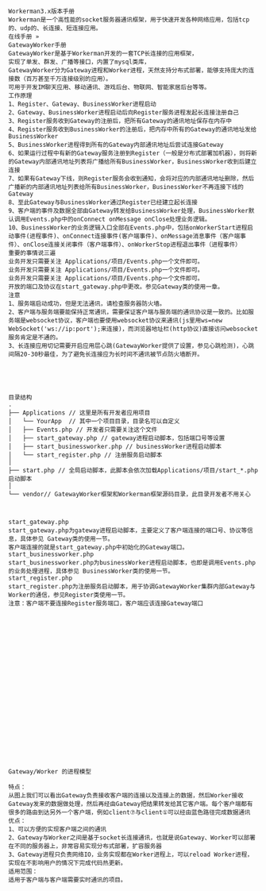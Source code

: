     Workerman3.x版本手册
    Workerman是一个高性能的socket服务器通讯框架，用于快速开发各种网络应用，包括tcp的、udp的、长连接、短连接应用。 
    在线手册 »
    GatewayWorker手册
    GatewayWorker是基于Workerman开发的一套TCP长连接的应用框架，
    实现了单发、群发、广播等接口，内置了mysql类库，
    GatewayWorker分为Gateway进程和Worker进程，天然支持分布式部署，能够支持庞大的连接数（百万甚至千万连接级别的应用）。
    可用于开发IM聊天应用、移动通讯、游戏后台、物联网、智能家居后台等等。
    工作原理
    1、Register、Gateway、BusinessWorker进程启动
    2、Gateway、BusinessWorker进程启动后向Register服务进程发起长连接注册自己
    3、Register服务收到Gateway的注册后，把所有Gateway的通讯地址保存在内存中
    4、Register服务收到BusinessWorker的注册后，把内存中所有的Gateway的通讯地址发给BusinessWorker
    5、BusinessWorker进程得到所有的Gateway内部通讯地址后尝试连接Gateway
    6、如果运行过程中有新的Gateway服务注册到Register（一般是分布式部署加机器），则将新的Gateway内部通讯地址列表将广播给所有BusinessWorker，BusinessWorker收到后建立连接
    7、如果有Gateway下线，则Register服务会收到通知，会将对应的内部通讯地址删除，然后广播新的内部通讯地址列表给所有BusinessWorker，BusinessWorker不再连接下线的Gateway
    8、至此Gateway与BusinessWorker通过Register已经建立起长连接
    9、客户端的事件及数据全部由Gateway转发给BusinessWorker处理，BusinessWorker默认调用Events.php中的onConnect onMessage onClose处理业务逻辑。
    10、BusinessWorker的业务逻辑入口全部在Events.php中，包括onWorkerStart进程启动事件(进程事件)、onConnect连接事件(客户端事件)、onMessage消息事件（客户端事件）、onClose连接关闭事件（客户端事件）、onWorkerStop进程退出事件（进程事件）
    重要的事情说三遍
    业务开发只需要关注 Applications/项目/Events.php一个文件即可。
    业务开发只需要关注 Applications/项目/Events.php一个文件即可。
    业务开发只需要关注 Applications/项目/Events.php一个文件即可。
    开放的端口及协议在start_gateway.php中更改。参见Gateway类的使用一章。
    注意
    1、服务端启动成功，但是无法通讯，请检查服务器防火墙。
    2、客户端与服务端要能保持正常通讯，需要保证客户端与服务端的通讯协议是一致的。比如服务端是websocket协议，客户端也要使用websocket协议来通讯(js里用ws=new WebSocket('ws://ip:port');来连接)，而浏览器地址栏(http协议)直接访问websocket服务肯定是不通的。
    3、长连接应用切记需要开启应用层心跳(GatewayWorker提供了设置，参见心跳检测)，心跳间隔20-30秒最佳，为了避免长连接应为长时间不通讯被节点防火墙断开。
    
    
    
    
    
    目录结构
    .
    ├── Applications // 这里是所有开发者应用项目
    │   └── YourApp  // 其中一个项目目录，目录名可以自定义
    │   ├── Events.php // 开发者只需要关注这个文件
    │   ├── start_gateway.php // gateway进程启动脚本，包括端口号等设置
    │   ├── start_businessworker.php // businessWorker进程启动脚本
    │   └── start_register.php // 注册服务启动脚本
    │
    ├── start.php // 全局启动脚本，此脚本会依次加载Applications/项目/start_*.php启动脚本
    │
    └── vendor// GatewayWorker框架和Workerman框架源码目录，此目录开发者不用关心
    
    
    
    start_gateway.php
    start_gateway.php为gateway进程启动脚本，主要定义了客户端连接的端口号、协议等信息，具体参见 Gateway类的使用一节。
    客户端连接的就是start_gateway.php中初始化的Gateway端口。
    start_businessworker.php
    start_businessworker.php为businessWorker进程启动脚本，也即是调用Events.php的业务处理进程，具体参见 BusinessWorker类的使用一节。
    start_register.php
    start_register.php为注册服务启动脚本，用于协调GatewayWorker集群内部Gateway与Worker的通信，参见Register类使用一节。
    注意：客户端不要连接Register服务端口，客户端应该连接Gateway端口
    
    
    
    
    
    
    
    
    
    
    
    
    
    
    
    
    
    
    
    
    
    
    
    Gateway/Worker 的进程模型
     
    特点：
    从图上我们可以看出Gateway负责接收客户端的连接以及连接上的数据，然后Worker接收Gateway发来的数据做处理，然后再经由Gateway把结果转发给其它客户端。每个客户端都有很多的路由到达另外一个客户端，例如client⑦与client①可以经由蓝色路径完成数据通讯
    优点：
    1、可以方便的实现客户端之间的通讯
    2、Gateway与Worker之间是基于socket长连接通讯，也就是说Gateway、Worker可以部署在不同的服务器上，非常容易实现分布式部署，扩容服务器
    3、Gateway进程只负责网络IO，业务实现都在Worker进程上，可以reload Worker进程，实现在不影响用户的情况下完成代码热更新。
    适用范围：
    适用于客户端与客户端需要实时通讯的项目。
    
    
    
    